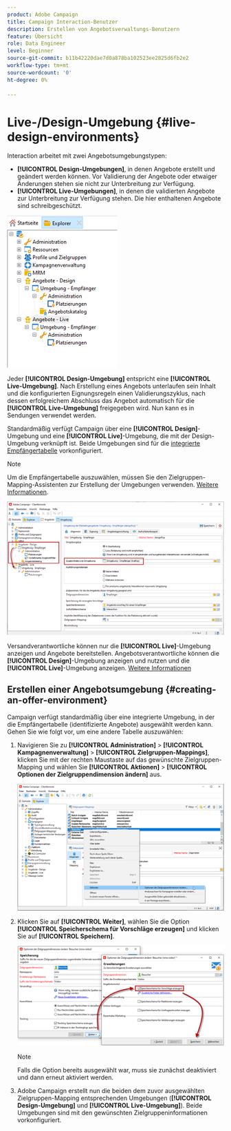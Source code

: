 ```yaml
---
product: Adobe Campaign
title: Campaign Interaction-Benutzer
description: Erstellen von Angebotsverwaltungs-Benutzern
feature: Übersicht
role: Data Engineer
level: Beginner
source-git-commit: b11b42220dae7d0a878ba102523ee2825d6fb2e2
workflow-type: tm+mt
source-wordcount: '0'
ht-degree: 0%

---
```


# Live-/Design-Umgebung {#live-design-environments}

Interaction arbeitet mit zwei Angebotsumgebungstypen:

* **[!UICONTROL Design-Umgebungen]**, in denen Angebote erstellt und geändert werden können. Vor Validierung der Angebote oder etwaiger Änderungen stehen sie nicht zur Unterbreitung zur Verfügung.
* **[!UICONTROL Live-Umgebungen]**, in denen die validierten Angebote zur Unterbreitung zur Verfügung stehen. Die hier enthaltenen Angebote sind schreibgeschützt.

![](assets/offer_environments_overview_001.png)

Jeder **[!UICONTROL Design-Umgebung]** entspricht eine **[!UICONTROL Live-Umgebung]**. Nach Erstellung eines Angebots unterlaufen sein Inhalt und die konfigurierten Eignungsregeln einen Validierungszyklus, nach dessen erfolgreichem Abschluss das Angebot automatisch für die **[!UICONTROL Live-Umgebung]** freigegeben wird. Nun kann es in Sendungen verwendet werden.

Standardmäßig verfügt Campaign über eine **[!UICONTROL Design]**-Umgebung und eine **[!UICONTROL Live]**-Umgebung, die mit der Design-Umgebung verknüpft ist. Beide Umgebungen sind für die [integrierte Empfängertabelle](../dev/datamodel.md#ootb-profiles) vorkonfiguriert.

>[!NOTE]
>
>Um die Empfängertabelle auszuwählen, müssen Sie den Zielgruppen-Mapping-Assistenten zur Erstellung der Umgebungen verwenden. [Weitere Informationen](#creating-an-offer-environment).

![](assets/offer_environments_overview_002.png)

Versandverantwortliche können nur die **[!UICONTROL Live]**-Umgebung anzeigen und Angebote bereitstellen. Angebotsverantwortliche können die **[!UICONTROL Design]**-Umgebung anzeigen und nutzen und die **[!UICONTROL Live]**-Umgebung anzeigen. [Weitere Informationen](interaction-operators.md)

## Erstellen einer Angebotsumgebung {#creating-an-offer-environment}

Campaign verfügt standardmäßig über eine integrierte Umgebung, in der die Empfängertabelle (identifizierte Angebote) ausgewählt werden kann. Gehen Sie wie folgt vor, um eine andere Tabelle auszuwählen:

1. Navigieren Sie zu **[!UICONTROL Administration]** > **[!UICONTROL Kampagnenverwaltung]** > **[!UICONTROL Zielgruppen-Mappings]**, klicken Sie mit der rechten Maustaste auf das gewünschte Zielgruppen-Mapping und wählen Sie **[!UICONTROL Aktionen]** > **[!UICONTROL Optionen der Zielgruppendimension ändern]** aus.

   ![](assets/offer_env_anonymous_001.png)

1. Klicken Sie auf **[!UICONTROL Weiter]**, wählen Sie die Option **[!UICONTROL Speicherschema für Vorschläge erzeugen]** und klicken Sie auf **[!UICONTROL Speichern]**.

   ![](assets/offer_env_anonymous_002.png)

   >[!NOTE]
   >
   >Falls die Option bereits ausgewählt war, muss sie zunächst deaktiviert und dann erneut aktiviert werden.

1. Adobe Campaign erstellt nun die beiden dem zuvor ausgewählten Zielgruppen-Mapping entsprechenden Umgebungen (**[!UICONTROL Design-Umgebung]** und **[!UICONTROL Live-Umgebung]**). Beide Umgebungen sind mit den gewünschten Zielgruppeninformationen vorkonfiguriert.
